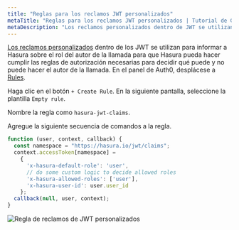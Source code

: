 ```yaml
---
title: "Reglas para los reclamos JWT personalizados"
metaTitle: "Reglas para los reclamos JWT personalizados | Tutorial de GraphQL de Hasura"
metaDescription: "Los reclamos personalizados dentro de JWT se utilizan para informar a Hasura sobre el rol del autor de la llamada, de modo que Hasura pueda hacer cumplir las reglas de autorización necesarias para decidir qué puede y no puede hacer el autor de la llamada."
---
```


[Los reclamos personalizados](https://auth0.com/docs/scopes/current/custom-claims) dentro de los JWT se utilizan para informar a Hasura sobre el rol del autor de la llamada para que Hasura pueda hacer cumplir las reglas de autorización necesarias para decidir qué puede y no puede hacer el autor de la llamada. En el panel de Auth0, desplácese a [Rules](https://manage.auth0.com/#/rules).

Haga clic en el botón `+ Create Rule`. En la siguiente pantalla, seleccione la plantilla `Empty rule`.

Nombre la regla como `hasura-jwt-claims`.

Agregue la siguiente secuencia de comandos a la regla.

```javascript
function (user, context, callback) {
  const namespace = "https://hasura.io/jwt/claims";
  context.accessToken[namespace] =
    {
      'x-hasura-default-role': 'user',
      // do some custom logic to decide allowed roles
      'x-hasura-allowed-roles': ['user'],
      'x-hasura-user-id': user.user_id
    };
  callback(null, user, context);
}
```

![Regla de reclamos de JWT personalizados](https://graphql-engine-cdn.hasura.io/learn-hasura/assets/graphql-hasura/custom-jwt-claims-rule-accessToken.png)
